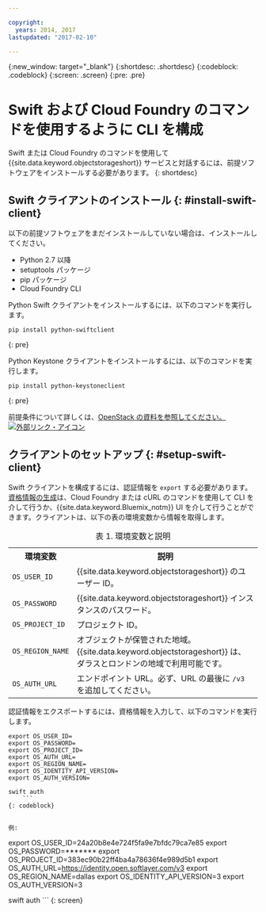 ```yaml
---

copyright:
  years: 2014, 2017
lastupdated: "2017-02-10"

---
```


{:new_window: target="_blank"}
{:shortdesc: .shortdesc}
{:codeblock: .codeblock}
{:screen: .screen}
{:pre: .pre}

# Swift および Cloud Foundry のコマンドを使用するように CLI を構成

Swift または Cloud Foundry のコマンドを使用して {{site.data.keyword.objectstorageshort}} サービスと対話するには、前提ソフトウェアをインストールする必要があります。
{: shortdesc}


## Swift クライアントのインストール {: #install-swift-client}

以下の前提ソフトウェアをまだインストールしていない場合は、インストールしてください。
* Python 2.7 以降
* setuptools パッケージ
* pip パッケージ
* Cloud Foundry CLI


Python Swift クライアントをインストールするには、以下のコマンドを実行します。
```
pip install python-swiftclient
```
{: pre}

Python Keystone クライアントをインストールするには、以下のコマンドを実行します。
```
pip install python-keystoneclient
```
{: pre}

前提条件について詳しくは、<a href="http://docs.openstack.org/user-guide/common/cli_install_openstack_command_line_clients.html#install-the-prerequisite-software" target="_blank">OpenStack の資料を参照してください。<img src="../../icons/launch-glyph.svg" alt="外部リンク・アイコン"></a>



## クライアントのセットアップ {: #setup-swift-client}

Swift クライアントを構成するには、認証情報を `export` する必要があります。[資格情報の生成](/docs/services/ObjectStorage/os_credentials.html)は、Cloud Foundry または cURL のコマンドを使用して CLI を介して行うか、{{site.data.keyword.Bluemix_notm}} UI を介して行うことができます。クライアントは、以下の表の環境変数から情報を取得します。

<table>
<caption> 表 1. 環境変数と説明</caption>
  <tr>
    <th> 環境変数 </th>
    <th> 説明 </th>
  </tr>
  <tr>
    <td> <code>OS_USER_ID</code> </td>
    <td> {{site.data.keyword.objectstorageshort}} のユーザー ID。</td>
  </tr>
  <tr>
    <td> <code>OS_PASSWORD</code> </td>
    <td> {{site.data.keyword.objectstorageshort}} インスタンスのパスワード。</td>
  </tr>
  <tr>
    <td> <code>OS_PROJECT_ID</code> </td>
    <td> プロジェクト ID。</td>
  </tr>
  <tr>
    <td> <code>OS_REGION_NAME</code> </td>
    <td> オブジェクトが保管された地域。{{site.data.keyword.objectstorageshort}} は、ダラスとロンドンの地域で利用可能です。</td>
  </tr>
  <tr>
    <td> <code>OS_AUTH_URL</code> </td>
    <td> エンドポイント URL。必ず、URL の最後に <code>/v3</code> を追加してください。</td>
  </tr>
</table>



認証情報をエクスポートするには、資格情報を入力して、以下のコマンドを実行します。
```
export OS_USER_ID=
export OS_PASSWORD=
export OS_PROJECT_ID=
export OS_AUTH_URL=
export OS_REGION_NAME=
export OS_IDENTITY_API_VERSION=
export OS_AUTH_VERSION=

swift auth
    ```
{: codeblock}


例:
```
  export OS_USER_ID=24a20b8e4e724f5fa9e7bfdc79ca7e85
  export OS_PASSWORD=*******
  export OS_PROJECT_ID=383ec90b22ff4ba4a78636f4e989d5b1
  export OS_AUTH_URL=https://identity.open.softlayer.com/v3
  export OS_REGION_NAME=dallas
  export OS_IDENTITY_API_VERSION=3
  export OS_AUTH_VERSION=3

  swift auth
    ```
{: screen}
